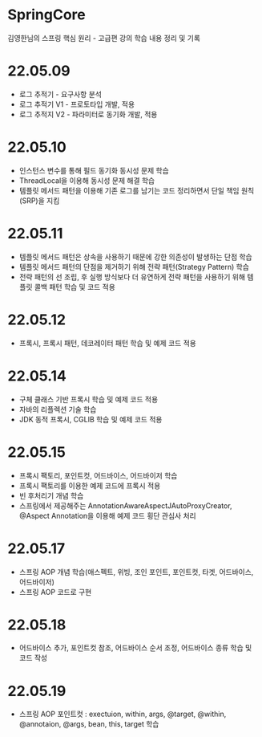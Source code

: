 # SpringCore
김영한님의 스프링 핵심 원리 - 고급편 강의 학습 내용 정리 및 기록

# 22.05.09
 - 로그 추적기 - 요구사항 분석
 - 로그 추적기 V1 - 프로토타입 개발, 적용
 - 로그 추적지 V2 - 파라미터로 동기화 개발, 적용

# 22.05.10
 - 인스턴스 변수를 통해 필드 동기화 동시성 문제 학습
 - ThreadLocal을 이용해 동시성 문제 해결 학습
 - 템플릿 메서드 패턴을 이용해 기존 로그를 남기는 코드 정리하면서 단일 책임 원칙(SRP)을 지킴

# 22.05.11
 - 템플릿 메서드 패턴은 상속을 사용하기 때문에 강한 의존성이 발생하는 단점 학습
 - 템플릿 메서드 패턴의 단점을 제거하기 위해 전략 패턴(Strategy Pattern) 학습
 - 전략 패턴의 선 조립, 후 실행 방식보다 더 유연하게 전략 패턴을 사용하기 위해 템플릿 콜백 패턴 학습 및 코드 적용

# 22.05.12
 - 프록시, 프록시 패턴, 데코레이터 패턴 학습 및 예제 코드 적용

# 22.05.14
 - 구체 클래스 기반 프록시 학습 및 예제 코드 적용
 - 자바의 리플렉션 기술 학습
 - JDK 동적 프록시, CGLIB 학습 및 예제 코드 적용

# 22.05.15
 - 프록시 팩토리, 포인트컷, 어드바이스, 어드바이저 학습
 - 프록시 팩토리를 이용한 예제 코드에 프록시 적용
 - 빈 후처리기 개념 학습
 - 스프링에서 제공해주는 AnnotationAwareAspectJAutoProxyCreator, @Aspect Annotation을 이용해 예제 코드 횡단 관심사 처리

# 22.05.17
 - 스프링 AOP 개념 학습(애스펙트, 위빙, 조인 포인트, 포인트컷, 타겟, 어드바이스, 어드바이저)
 - 스프링 AOP 코드로 구현

# 22.05.18
 - 어드바이스 추가, 포인트컷 참조, 어드바이스 순서 조정, 어드바이스 종류 학습 및 코드 작성

# 22.05.19
 - 스프링 AOP 포인트컷 : exectuion, within, args, @target, @within, @annotaion, @args, bean, this, target 학습
